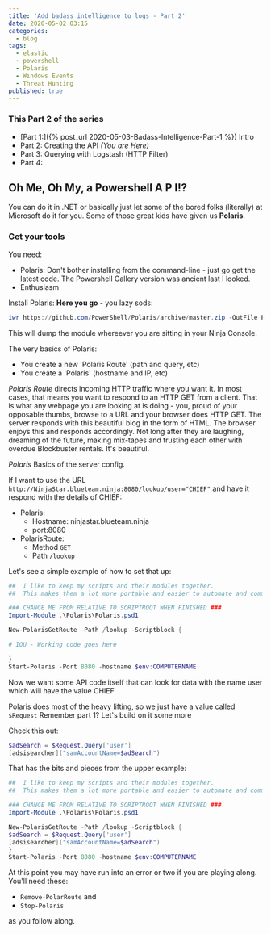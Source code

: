 ```yaml
---
title: 'Add badass intelligence to logs - Part 2'
date: 2020-05-02 03:15
categories:
  - blog
tags:
  - elastic
  - powershell
  - Polaris
  - Windows Events
  - Threat Hunting
published: true
---
```


### This Part 2 of the series

* [Part 1:]({% post_url 2020-05-03-Badass-Intelligence-Part-1 %}) Intro
* Part 2: Creating the API *(You are Here)*
* Part 3: Querying with Logstash (HTTP Filter)
* Part 4: 

## Oh Me, Oh My, a Powershell A P I!?

You can do it in .NET or basically just let some of the bored folks (literally) at Microsoft do it for you.  Some of those great kids have given us **Polaris**. 

### Get your tools

You need:

* Polaris:  Don't bother installing from the command-line - just go get the latest code.  The Powershell Gallery version was ancient last I looked.
* Enthusiasm

Install Polaris:
**Here you go** - you lazy sods:  

```powershell
iwr https://github.com/PowerShell/Polaris/archive/master.zip -OutFile Polaris.zip;Expand-Archive .\Polaris.zip;Remove-Item .\Polaris.zip
```  

This will dump the module whereever you are sitting in your Ninja Console.

The very basics of Polaris: 

* You create a new 'Polaris Route' (path and query, etc)
* You create a 'Polaris' (hostname and IP, etc)

 *Polaris Route* directs incoming HTTP traffic where you want it.  In most cases, that means you want to respond to an HTTP GET from a client.  That is what any webpage you are looking at is doing - you, proud of your opposable thumbs, browse to a URL and your browser does HTTP GET.  The server responds with this beautiful blog in the form of HTML.  The browser enjoys this and responds accordingly.  Not long after they are laughing, dreaming of the future, making mix-tapes and trusting each other with overdue Blockbuster rentals.  It's beautiful. 

*Polaris* Basics of the server config.

If I want to use the URL `http://NinjaStar.blueteam.ninja:8080/lookup/user="CHIEF"` and have it respond with the details of CHIEF: 

* Polaris:  
  * Hostname: ninjastar.blueteam.ninja
  * port:8080
* PolarisRoute: 
  * Method `GET`
  * Path `/lookup`

Let's see a simple example of how to set that up: 

```powershell
##  I like to keep my scripts and their modules together.
##  This makes them a lot more portable and easier to automate and commit to code repos etc

### CHANGE ME FROM RELATIVE TO SCRIPTROOT WHEN FINISHED ### 
Import-Module .\Polaris\Polaris.psd1

New-PolarisGetRoute -Path /lookup -Scriptblock {

# IOU - Working code goes here

}
Start-Polaris -Port 8080 -hostname $env:COMPUTERNAME
```

Now we want some API code itself that can look for data with the name user which will have the value CHIEF

Polaris does most of the heavy lifting, so we just have a value called `$Request`
Remember part 1?  Let's build on it some more

Check this out: 

```powershell
$adSearch = $Request.Query['user']
[adsisearcher]("samAccountName=$adSearch")
```

That has the bits and pieces from the upper example:

```powershell
##  I like to keep my scripts and their modules together.
##  This makes them a lot more portable and easier to automate and commit to code repos etc

### CHANGE ME FROM RELATIVE TO SCRIPTROOT WHEN FINISHED ### 
Import-Module .\Polaris\Polaris.psd1

New-PolarisGetRoute -Path /lookup -Scriptblock {
$adSearch = $Request.Query['user']
[adsisearcher]("samAccountName=$adSearch")
}
Start-Polaris -Port 8080 -hostname $env:COMPUTERNAME
```

At this point you may have run into an error or two if you are playing along.  
You'll need these:  

* `Remove-PolarRoute` and 
* `Stop-Polaris` 

as you follow along.

